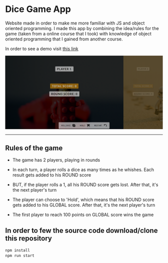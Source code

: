 # Dice Game App

Website made in order to make me more familiar with JS and object oriented programming.
I made this app by combining the idea/rules for the game (taken from a online course that I took) with knowledge of object oriented programming that I gained from another course.

In order to see a demo visit [this link](https://tompod92.github.io/Dice-Game-2/)

![App](game.PNG)

---

## Rules of the game

- The game has 2 players, playing in rounds

- In each turn, a player rolls a dice as many times as he whishes. Each result gets added to his ROUND score

- BUT, if the player rolls a 1, all his ROUND score gets lost. After that, it's the next player's turn

- The player can choose to 'Hold', which means that his ROUND score gets added to his GLOBAL score. After that, it's the next player's turn

- The first player to reach 100 points on GLOBAL score wins the game

## In order to few the source code download/clone this repository

```bash
npm install
npm run start
```

